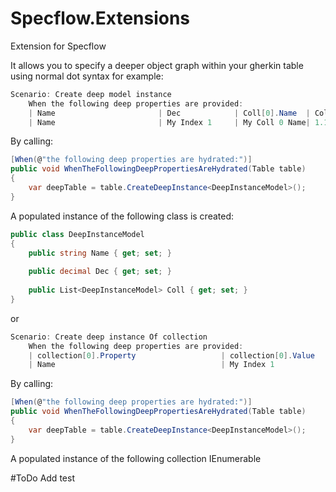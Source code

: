 # Specflow.Extensions
Extension for Specflow

It allows you to specify a deeper object graph within your gherkin table using normal dot syntax for example:
```csharp
Scenario: Create deep model instance
	When the following deep properties are provided:
	| Name                       | Dec            | Coll[0].Name  | Coll[0].Dec |  Coll[0].Name  | Coll[0].Dec   | 
	| Name                       | My Index 1     | My Coll 0 Name| 1.1         |  My Coll 0 Name| 1             |
 ```
By calling:

```csharp
[When(@"the following deep properties are hydrated:")]
public void WhenTheFollowingDeepPropertiesAreHydrated(Table table)
{
    var deepTable = table.CreateDeepInstance<DeepInstanceModel>();
}
```
A populated instance of the following class is created:

```csharp
public class DeepInstanceModel
{
    public string Name { get; set; }
 
    public decimal Dec { get; set; }
 
    public List<DeepInstanceModel> Coll { get; set; }
}
```
or
```csharp
Scenario: Create deep instance Of collection 
	When the following deep properties are provided:
	| collection[0].Property                   | collection[0].Value          |
	| Name                                     | My Index 1                   |
```
  By calling:
```csharp
[When(@"the following deep properties are hydrated:")]
public void WhenTheFollowingDeepPropertiesAreHydrated(Table table)
{
    var deepTable = table.CreateDeepInstance<DeepInstanceModel>();
}
``` 
A populated instance of the following collection IEnumerable<DeepInstanceModel>

#ToDo Add test
